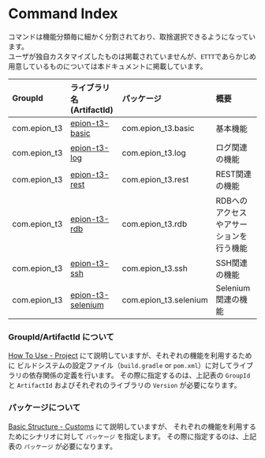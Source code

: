 # Command Index

コマンドは機能分類毎に細かく分割されており、取捨選択できるようになっています。  
ユーザが独自カスタマイズしたものは掲載されていませんが、`ETTT`であらかじめ用意しているものについては本ドキュメントに掲載しています。

|GroupId|ライブラリ名(ArtifactId)|パッケージ|概要|
|:---|:---|:---|:---|
|com.epion_t3|[epion-t3-basic](pages/specification/command/basic.md)|com.epion_t3.basic|基本機能|
|com.epion_t3|[epion-t3-log](pages/specification/command/log.md)|com.epion_t3.log|ログ関連の機能|
|com.epion_t3|[epion-t3-rest](pages/specification/command/basic.md)|com.epion_t3.rest|REST関連の機能|
|com.epion_t3|[epion-t3-rdb](pages/specification/command/rdb.md)|com.epion_t3.rdb|RDBへのアクセスやアサーションを行う機能|
|com.epion_t3|[epion-t3-ssh](pages/specification/command/ssh.md)|com.epion_t3.ssh|SSH関連の機能|
|com.epion_t3|[epion-t3-selenium](pages/specification/command/selenium.md)|com.epion_t3.selenium|Selenium関連の機能|


### GroupId/ArtifactId について
[How To Use - Project](pages/use/build.md) にて説明していますが、それぞれの機能を利用するために
ビルドシステムの設定ファイル（`build.gradle` or `pom.xml`）に対してライブラリの依存関係の定義を行います。
その際に指定するのは、上記表の `GroupId` と `ArtifactId` およびそれぞれのライブラリの `Version` が必要になります。

### パッケージについて
[Basic Structure - Customs](pages/specification/basic_structure?id=customs) にて説明していますが、
それぞれの機能を利用するためにシナリオに対して `パッケージ` を指定します。
その際に指定するのは、上記表の `パッケージ` が必要になります。